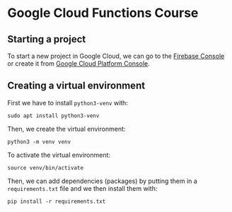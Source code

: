 # Google Cloud Functions Course
## Starting a project
To start a new project in Google Cloud, we can go to the
[Firebase Console](https://console.firebase.google.com) or
create it from [Google Cloud Platform Console](https://console.cloud.google.com).
## Creating a virtual environment
First we have to install `python3-venv` with:
```
sudo apt install python3-venv
```
Then, we create the virtual environment:
```
python3 -m venv venv
```
To activate the virtual environment:
```
source venv/bin/activate
```
Then, we can add dependencies (packages) by putting them
in a `requirements.txt` file and we then install them with:
```
pip install -r requirements.txt
```